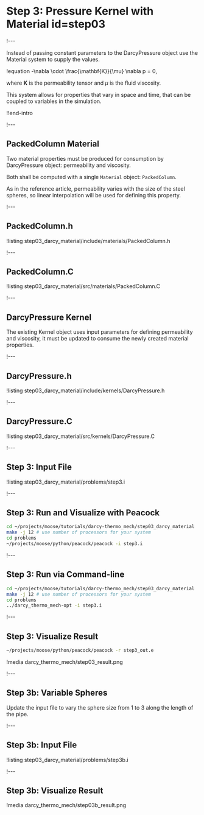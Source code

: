 # Step 3: Pressure Kernel with Material id=step03

!---

Instead of passing constant parameters to the DarcyPressure object use the Material system to supply
the values.

!equation
-\nabla \cdot \frac{\mathbf{K}}{\mu} \nabla p = 0,

where $\textbf{K}$ is the permeability tensor and $\mu$ is the fluid viscosity.

This system allows for properties that vary in space and time, that can be coupled to variables
in the simulation.

!!end-intro

!---

## PackedColumn Material

Two material properties must be produced for consumption by DarcyPressure object: permeability and
viscosity.

Both shall be computed with a single `Material` object: `PackedColumn`.

As in the reference article, permeability varies with the size of the steel spheres, so linear
interpolation will be used for defining this property.

!---

## PackedColumn.h

!listing step03_darcy_material/include/materials/PackedColumn.h

!---

## PackedColumn.C

!listing step03_darcy_material/src/materials/PackedColumn.C

!---

## DarcyPressure Kernel

The existing Kernel object uses input parameters for defining permeability and viscosity,
it must be updated to consume the newly created material properties.

!---

## DarcyPressure.h

!listing step03_darcy_material/include/kernels/DarcyPressure.h

!---

## DarcyPressure.C

!listing step03_darcy_material/src/kernels/DarcyPressure.C

!---

## Step 3: Input File

!listing step03_darcy_material/problems/step3.i

!---

## Step 3: Run and Visualize with Peacock

```bash
cd ~/projects/moose/tutorials/darcy-thermo_mech/step03_darcy_material
make -j 12 # use number of processors for your system
cd problems
~/projects/moose/python/peacock/peacock -i step3.i
```

!---

## Step 3: Run via Command-line

```bash
cd ~/projects/moose/tutorials/darcy-thermo_mech/step03_darcy_material
make -j 12 # use number of processors for your system
cd problems
../darcy_thermo_mech-opt -i step3.i
```

!---

## Step 3: Visualize Result

```bash
~/projects/moose/python/peacock/peacock -r step3_out.e
```

!media darcy_thermo_mech/step03_result.png

!---

## Step 3b: Variable Spheres

Update the input file to vary the sphere size from 1 to 3 along the length of the pipe.

!---

## Step 3b: Input File

!listing step03_darcy_material/problems/step3b.i

!---

## Step 3b: Visualize Result

!media darcy_thermo_mech/step03b_result.png
